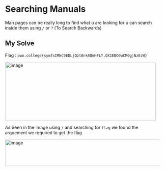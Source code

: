 # Searching Manuals

Man pages can be really long to find what u are looking for u can search inside them using `/` or `?` (To Search Backwards)

## My Solve

Flag : `pwn.college{symfsIMkC9EDLjQzt0nk8QmHFLY.QX1EDO0wCM0gjNzEzW}`

<img width="490" height="190" alt="image" src="https://github.com/user-attachments/assets/bfe10dd5-62d0-4cc5-97db-ce157bd2b393" />

As Seen in the image using `/` and searching for `flag` we found the arguement we required to get the flag

<img width="723" height="86" alt="image" src="https://github.com/user-attachments/assets/2b84a682-66af-48ef-b453-6d95d276f1dc" />


